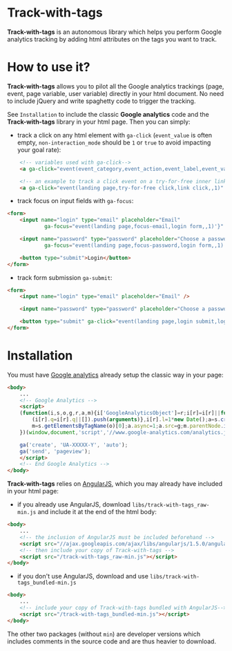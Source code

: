 # Track-with-tags
**Track-with-tags** is an autonomous library which helps you perform Google analytics tracking by adding html attributes on the tags you want to track.

# How to use it?
**Track-with-tags** allows you to pilot all the Google analytics trackings (page, event, page variable, user variable) directly in your html document. No need to include jQuery and write spaghetty code to trigger the tracking.

See `Installation` to include the classic **Google analytics** code and the **Track-with-tags** library in your html page. Then you can simply:
* track a click on any html element with `ga-click` (`event_value` is often empty, `non-interaction_mode` should be `1` or `true` to avoid impacting your goal rate):
```html
    <!-- variables used with ga-click-->
    <a ga-click="event(event_category,event_action,event_label,event_value,non-interaction_mode)" href="#tryForFreeContent">Free trial</a>

    <!-- an example to track a click event on a try-for-free inner link -->
    <a ga-click="event(landing page,try-for-free click,link click,,1)" href="#tryForFreeContent">Free trial</a>
```

* track focus on input fields with `ga-focus`:
```html
<form>
    <input name="login" type="email" placeholder="Email"
            ga-focus="event(landing page,focus-email,login form,,1)'}" />

    <input name="password" type="password" placeholder="Choose a password"
            ga-focus="event(landing page,focus-password,login form,,1)'}" />

    <button type="submit">Login</button>
</form>
```
* track form submission `ga-submit`:
```html
<form>
    <input name="login" type="email" placeholder="Email" />

    <input name="password" type="password" placeholder="Choose a password" />

    <button type="submit" ga-click="event(landing page,login submit,login form,,1)"}>Login</button>
</form>
```

# Installation
You must have [Google analytics](https://developers.google.com/analytics/devguides/collection/analyticsjs/) already setup the classic way in your page:
```html
<body>
    ...
    <!-- Google Analytics -->
    <script>
    (function(i,s,o,g,r,a,m){i['GoogleAnalyticsObject']=r;i[r]=i[r]||function(){
        (i[r].q=i[r].q||[]).push(arguments)},i[r].l=1*new Date();a=s.createElement(o),
        m=s.getElementsByTagName(o)[0];a.async=1;a.src=g;m.parentNode.insertBefore(a,m)
    })(window,document,'script','//www.google-analytics.com/analytics.js','ga');

    ga('create', 'UA-XXXXX-Y', 'auto');
    ga('send', 'pageview');
    </script>
    <!-- End Google Analytics -->
</body>
```

**Track-with-tags** relies on [AngularJS](https://angularjs.org/), which you may already have included in your html page:
* if you already use AngularJS, download `libs/track-with-tags_raw-min.js` and include it at the end of the html body:
```html
<body>
    ...
    <!-- the inclusion of AngularJS must be included beforehand -->
    <script src="//ajax.googleapis.com/ajax/libs/angularjs/1.5.0/angular.min.js"></script>
    <!-- then include your copy of Track-with-tags -->
    <script src="/track-with-tags_raw-min.js"></script>
</body>
```
* if you don't use AngularJS, download and use `libs/track-with-tags_bundled-min.js`
```html
<body>
    ...
    <!-- include your copy of Track-with-tags bundled with AngularJS-->
    <script src="/track-with-tags_bundled-min.js"></script>
</body>
```

The other two packages (without `min`) are developer versions which includes comments in the source code and are thus heavier to download.

